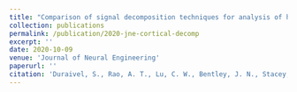 ```yaml
---
title: "Comparison of signal decomposition techniques for analysis of human cortical signals"
collection: publications
permalink: /publication/2020-jne-cortical-decomp
excerpt: ''
date: 2020-10-09
venue: 'Journal of Neural Engineering'
paperurl: ''
citation: 'Duraivel, S., Rao, A. T., Lu, C. W., Bentley, J. N., Stacey, W. C., Chestek, C. A., & Patil, P. G. (2020). &quot;Comparison of signal decomposition techniques for analysis of human cortical signals.&quot; <i>Journal of Neural Engineering</i>.'
---
```

<!-- This paper is about the number 1. The number 2 is left for future work.

[Download paper here](http://academicpages.github.io/files/paper1.pdf)

Recommended citation: Your Name, You. (2009). "Paper Title Number 1." <i>Journal 1</i>. 1(1). -->
